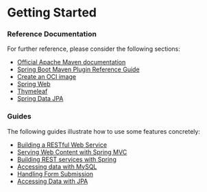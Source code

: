 # Getting Started

### Reference Documentation
For further reference, please consider the following sections:

* [Official Apache Maven documentation](https://maven.apache.org/guides/index.html)
* [Spring Boot Maven Plugin Reference Guide](https://docs.spring.io/spring-boot/docs/2.5.1/maven-plugin/reference/html/)
* [Create an OCI image](https://docs.spring.io/spring-boot/docs/2.5.1/maven-plugin/reference/html/#build-image)
* [Spring Web](https://docs.spring.io/spring-boot/docs/2.5.1/reference/htmlsingle/#boot-features-developing-web-applications)
* [Thymeleaf](https://docs.spring.io/spring-boot/docs/2.5.1/reference/htmlsingle/#boot-features-spring-mvc-template-engines)
* [Spring Data JPA](https://docs.spring.io/spring-boot/docs/2.5.1/reference/htmlsingle/#boot-features-jpa-and-spring-data)

### Guides
The following guides illustrate how to use some features concretely:

* [Building a RESTful Web Service](https://spring.io/guides/gs/rest-service/)
* [Serving Web Content with Spring MVC](https://spring.io/guides/gs/serving-web-content/)
* [Building REST services with Spring](https://spring.io/guides/tutorials/bookmarks/)
* [Accessing data with MySQL](https://spring.io/guides/gs/accessing-data-mysql/)
* [Handling Form Submission](https://spring.io/guides/gs/handling-form-submission/)
* [Accessing Data with JPA](https://spring.io/guides/gs/accessing-data-jpa/)

